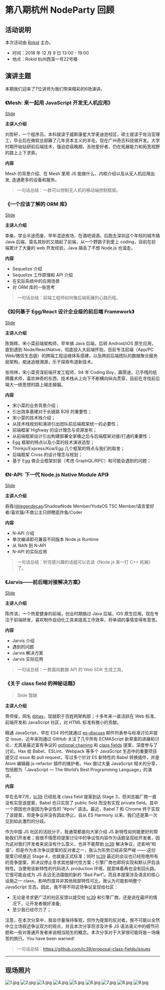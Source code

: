 # 第八期杭州 NodeParty 回顾

## 活动说明

本次活动由 [Rokid](https://github.com/Rokid) 主办。

* 时间：2018 年 12 月 9 日 13:00 - 19:00
* 地点：Rokid 杭州西溪一号22号楼

## 演讲主题

本期我们迎来了7位讲师为我们带来精彩的6场演讲。

### 《Mesh: 来一起用 JavaScript 开发无人机应用》

[Slide](./keynotes/1-intro-to-mesh.pdf)

**主讲人介绍**

刘哲轩，一个程序员。本科就读于威斯康星大学麦迪逊校区，硕士就读于佐治亚理工，毕业后在微软总部薅了几年资本主义的羊毛，现在广州奇志科技做开发。大学时期开始钻研前后端技术，强迫症癌晚期，吉他爱好者，仍在拓展能力和拓宽视野的路上上下求索。

**内容**

Mesh 的背景介绍、在 Mesh 里用 JS 能做什么、内核介绍以及从无人机应用出发, 连通更多的设备和服务。

> 一句话总结：一款可以控制无人机的移动端控制框架。

### 《一个应该了解的 ORM 库》

[Slide](./keynotes/2-intro-to-orm-library.pdf)

**主讲人介绍**

李桑，学业半途而废，早年混迹夜场，在酒吧调酒，后跑去深圳这个年轻的城市搞 Java 后端，莫名其妙的又搞起了前端，从一个野路子到爱上 coding，目前在前端累计了大量的 web 开发经验，Java 搞丢了不想 Node.js 也溜走。

**内容** 

* Sequelize 介绍
* Sequelize 工作原理和 API 介绍
* 在实际系统中的应用场景
* 对 ORM 库的一些思考

> 一句话总结：前端工程师如何像后端拓展的心路历程。

### 《如何基于 Egg/React 设计企业级的前后端 Framework》

[Slide](./keynotes/3-eggjs-with-react.pdf)

**主讲人介绍**

陈锦辉，宋小菜前端架构师，早年搞 Java 后端，后转 Android/iOS 原生应用，直到遇到 Node/ReactNative，彻底投入大前端怀抱，目前专注前端（App/PC Web/微信生态链）的跨端工程运维体系搭建，以及跨前后端团队的数据聚合服务层架构，痴迷追根溯源，乐于探索布道新技术。

张伟林，宋小菜资深前端开发工程师，94 年 Coding Boy，霹雳迷，已手残的纸牌魔术师，喜欢神奇的东西，技术栈从上向下不断横向纵向贯穿，目前在寻找前后端大一统思想的路上越走越偏。

**内容**

* 宋小菜的业务背景介绍；
* 引出效率基建对于长链路 B2B 的重要性；
* 宋小菜的技术栈介绍；
* 从技术栈规划和演进引出团队前后端框架统一的必要性；
* 前端框架 Highway 的设计理念与资源发布；
* 从前端框架设计引出构建部署全家桶之后与后端框架对接/打通的重要性；
* Egg 框架的特点以及小菜的技术演进选型；
* Thinkjs/Express/Koa/Egg 几个框架的特点与我们的取舍；
* 后端框架 Cross 的设计理念与规划；
* 基于 Egg 做企业框架封装（考虑 GraphQL/RPC）和可能会遇到的问题；

### 《N-API: 下一代 Node.js Native Module API》

[Slide](./keynotes/4-intro-napi.pdf)

**主讲人介绍**

吞吞/[@legendecas](https://github.com/legendecas)/ShadowNode Member/YodaOS TSC Member/语言爱好者/喜欢猫/不救公主只顾瞎逛炸鱼/Coder

**内容**

* N-API 介绍
* 单次编译即可兼容不同版本 Node.js Runtime
* 从 NAN 到 N-API
* N-API 的实际应用

> 一句话总结：听完感兴趣的话就可以去读《Node.js 来一打 C++ 拓展》了。

### 《Jarvis——前后端对接解决方案》

[Slide](./keynotes/5-intro-to-jarvis.pdf)

**主讲人介绍**

陈传滨，一个热爱健身的前端，创业时期搞过 Java 后端，iOS 原生应用。现在专注于前端研发，喜欢制作自动化工具来提高工作效率，将单调的事情变得有意思。

**内容**

* Jarvis 介绍
* 遇到的问题
* Jarvis 解决方案
* Jarvis 实际应用

> 一句话总结：一款面向数据 API 的 Web SDK 生成工具。

### 《关于 class field 的神秘话题》

> Slide 暂缺

**主讲人介绍**

贺师俊，网名 [@hax](https://github.com/hax)，现就职于百姓网架构部；十多年来一直活跃在 Web 标准、前端开发和 JavaScript 社区，对 HTML 标准有微小的贡献。

精通 JavaScript，早在 ES4 时代就通过 [es-discuss][] 邮件列表参与标准讨论并提交 issue，近年来则通过 GitHub 关注了几乎所有 ECMAScript 新草案的进展和讨论。尤其是最近富有争议的 [optional chaining](https://github.com/tc39/proposal-optional-chaining) 和 [class fields](https://github.com/tc39/proposal-class-fields) 提案，深度参与了讨论。Hax 给 Babel、ESLint、Webpack 等多个 JavaScript 生态中的重要项目提交过 issue 和 pull request，写过多个针对 ES 新特性的 Babel 转换插件，并是 Atom 编辑器 js-refactor 插件的维护者。Hax 做过大量 JavaScript 相关的分享，包括题为「JavaScript — The World’s Best Programming Language」的演讲。

**内容**

早在去年7月，[tc39][] 已经批准 class field 提案到达 Stage 3，但浏览器厂商一直没有实现该提案，Babel 也只实现了 public field 而没有实现 private field。其中一个原因也许是因为争议性的 “#priv” 语法。最近，Babel 7 和 Chrome 终于实现了该提案，但是争议并没有因此停止。自从 ES Harmony 以来，我们还是第一次见到如此激烈的分歧。

作为中国 JS 社区的活跃分子，我通常都是向大家介绍 JS 新特性如何能更好的帮助我们开发者；我很不情愿将提案讨论中的争议性内容作为话题呈现给开发者，因为这对我们开发者来说没有什么意义，也并不能帮助 [tc39][] 解决争议，还影响“和谐”。但是作为本次争议提案的反对者之一，我认为形势已经非常严峻 —— 这份提案已经接近 Stage 4，也就是正式标准；同时 [tc39][] 最近的会议也已经拒绝所有的竞争提案，并决议停止寻求其他替代性方案；引擎厂商也即将实现和默认开启该特性。当使用该新特性的代码进入 production 环境，就意味着再也没有回头路。它很可能会成为 JS 永远无法摆脱的新的 “Bad Part”。而且本提案涉及语言的核心设施之一 class，影响烈度并非其他局部特性可比，我认为可能影响整个 JavaScript 生态。因此，我不得不将这场争议呈现给社区：

* 无论是寻求更广泛的社区反馈以提交给 [tc39][] 和引擎厂商，还是说在最坏的情况下，让开发者做好准备;
* 至少我已经尽力了；

注意，在本次分享中，我会尽量保持客观，但作为提案的反对者，我不可能以全然中立立场叙述争议双方的观点，并且本次分享将涉及许多 JS 语法语义中的细节问题和一些对普通开发者来说相当陌生的概念。本次分享对于大家很可能将是一场痛苦的旅行。You have been warned!

> 一句话总结：https://github.com/tc39/proposal-class-fields/issues

---

## 现场照片

![1.jpg](1.JPG)
![2.jpg](2.JPG)
![3.jpg](3.JPG)
![4.jpg](4.JPG)
![5.jpg](5.JPG)
![6.jpg](6.JPG)
![7.jpg](7.JPG)
![8.jpg](8.JPG)
![9.jpg](9.JPG)

[tc39]: https://github.com/tc39
[es-discuss]: https://esdiscuss.org/
